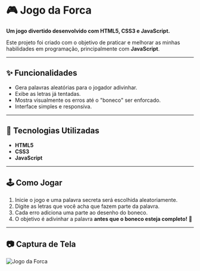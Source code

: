 # 🎮 Jogo da Forca  

**Um jogo divertido desenvolvido com HTML5, CSS3 e JavaScript.**  

Este projeto foi criado com o objetivo de praticar e melhorar as minhas habilidades em programação, principalmente com **JavaScript**.  

---

## ✨ Funcionalidades  
- Gera palavras aleatórias para o jogador adivinhar.  
- Exibe as letras já tentadas.  
- Mostra visualmente os erros até o "boneco" ser enforcado.  
- Interface simples e responsiva.  

---

## 🚀 Tecnologias Utilizadas  
- **HTML5**  
- **CSS3**  
- **JavaScript**  

---

## 🕹️ Como Jogar  
1. Inicie o jogo e uma palavra secreta será escolhida aleatoriamente.  
2. Digite as letras que você acha que fazem parte da palavra.  
3. Cada erro adiciona uma parte ao desenho do boneco.  
4. O objetivo é adivinhar a palavra **antes que o boneco esteja completo!** 🎯  

---

## 📷 Captura de Tela  
![Jogo da Forca](Pictures\Screenshots\jogo.png)


